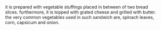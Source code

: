   it is prepared with vegetable stuffings placed in
   between of two bread slices. furthermore, it is 
   topped with grated cheese and grilled with butter. 
   the very common vegetables used in such sandwich 
   are, spinach leaves, corn, capsicum and onion.
